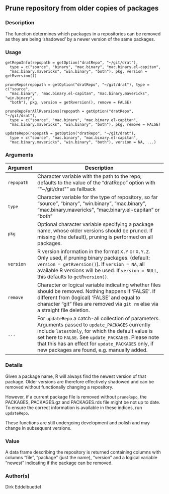 ## Prune repository from older copies of packages

### Description

The function determines which packages in a repositories can be removed
as they are being ‘shadowed’ by a newer version of the same packages.

### Usage

    getRepoInfo(repopath = getOption("dratRepo", "~/git/drat"),
      type = c("source", "binary", "mac.binary", "mac.binary.el-capitan",
      "mac.binary.mavericks", "win.binary", "both"), pkg, version = getRversion())

    pruneRepo(repopath = getOption("dratRepo", "~/git/drat"), type = c("source",
      "mac.binary", "mac.binary.el-capitan", "mac.binary.mavericks", "win.binary",
      "both"), pkg, version = getRversion(), remove = FALSE)

    pruneRepoForAllRversions(repopath = getOption("dratRepo", "~/git/drat"),
      type = c("source", "mac.binary", "mac.binary.el-capitan",
      "mac.binary.mavericks", "win.binary", "both"), pkg, remove = FALSE)

    updateRepo(repopath = getOption("dratRepo", "~/git/drat"),
      type = c("source", "mac.binary", "mac.binary.el-capitan",
      "mac.binary.mavericks", "win.binary", "both"), version = NA, ...)

### Arguments

| Argument   | Description                                                                                                                                                                                                                                                                                                             |
|------------|-------------------------------------------------------------------------------------------------------------------------------------------------------------------------------------------------------------------------------------------------------------------------------------------------------------------------|
| `repopath` | Character variable with the path to the repo; defaults to the value of the “dratRepo” option with “"~/git/drat"” as fallback                                                                                                                                                                                            |
| `type`     | Character variable for the type of repository, so far “source”, “binary”, “win.binary”, “mac.binary”, “mac.binary.mavericks”, “mac.binary.el-capitan” or “both”                                                                                                                                                         |
| `pkg`      | Optional character variable specifying a package name, whose older versions should be pruned. If missing (the default), pruning is performed on all packages.                                                                                                                                                           |
| `version`  | R version information in the format `X.Y` or `X.Y.Z`. Only used, if pruning binary packages. (default: `version = getRversion()`). If `version = NA`, all available R versions will be used. If `version = NULL`, this defaults to `getRversion()`.                                                                     |
| `remove`   | Character or logical variable indicating whether files should be removed. Nothing happens if ‘FALSE’. If different from (logical) ‘FALSE’ and equal to character “git” files are removed via `git rm` else via a straight file deletion.                                                                                |
| `...`      | For `updateRepo` a catch-all collection of parameters. Arguments passed to `update_PACKAGES` currently include `latestOnly`, for which the default value is set here to `FALSE`. See `update_PACKAGES`. Please note that this has an effect for `update_PACKAGES` only, if new packages are found, e.g. manually added. |

### Details

Given a package name, R will always find the newest version of that
package. Older versions are therefore effectively shadowed and can be
removed without functionally changing a repository.

However, if a current package file is removed without `pruneRepo`, the
PACKAGES, PACKAGES.gz and PACKAGES.rds file might be not up to date. To
ensure the correct information is available in these indices, run
`updateRepo`.

These functions are still undergoing development and polish and may
change in subsequent versions.

### Value

A data frame describing the repository is returned containing columns
with columns “file”, “package” (just the name), “version” and a logical
variable “newest” indicating if the package can be removed.

### Author(s)

Dirk Eddelbuettel
